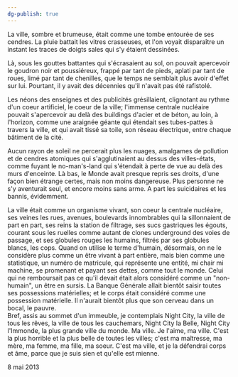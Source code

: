 ```yaml
---
dg-publish: true
---
```

La ville, sombre et brumeuse, était comme une tombe entourée de ses cendres. La pluie battait les vitres crasseuses, et l'on voyait disparaître un instant les traces de doigts sales qui s'y étaient dessinées.

Là, sous les gouttes battantes qui s'écrasaient au sol, on pouvait apercevoir le goudron noir et poussiéreux, frappé par tant de pieds, aplati par tant de roues, limé par tant de chenilles, que le temps ne semblait plus avoir d'effet sur lui. Pourtant, il y avait des décennies qu'il n'avait pas été rafistolé.

Les néons des enseignes et des publicités grésillaient, clignotant au rythme d'un coeur artificiel, le coeur de la ville; l'immense centrale nucléaire pouvait s'apercevoir au delà des buildings d'acier et de béton, au loin, à l'horizon, comme une araignée géante qui étendait ses tubes-pattes à travers la ville, et qui avait tissé sa toile, son réseau électrique, entre chaque bâtiment de la cité.

Aucun rayon de soleil ne percerait plus les nuages, amalgames de pollution et de cendres atomiques qui s'agglutinaient au dessus des villes-états, comme fuyant le no-man's-land qui s'étendait à perte de vue au delà des murs d'enceinte. Là bas, le Monde avait presque repris ses droits, d'une façon bien étrange certes, mais non moins dangereuse. Plus personne ne s'y aventurait seul, et encore moins sans arme. A part les suicidaires et les bannis, évidemment.

La ville était comme un organisme vivant, son coeur la centrale nucléaire, ses veines les rues, avenues, boulevards innombrables qui la sillonnaient de part en part, ses reins la station de filtrage, ses sucs gastriques les égouts, courant sous les ruelles comme autant de clones underground des voies de passage, et ses globules rouges les humains, filtrés par ses globules blancs, les cops. Quand on utilise le terme d'humain, désormais, on ne le considère plus comme un être vivant à part entière, mais bien comme une statistique, un numéro de matricule, qui représente une entité, mi chair mi machine, se promenant et payant ses dettes, comme tout le monde. Celui qui ne remboursait pas ce qu'il devait était alors considéré comme un "non-humain", un être en sursis. La Banque Générale allait bientôt saisir toutes ses possessions matérielles; et le corps était considéré comme une possession matérielle. Il n'aurait bientôt plus que son cerveau dans un bocal, le pauvre.  
Bref, assis au sommet d'un immeuble, je contemplais Night City, la ville de tous les rêves, la ville de tous les cauchemars, Night City la Belle, Night City l'Immonde, la plus grande ville du monde. Ma ville. Je l'aime, ma ville. C'est la plus horrible et la plus belle de toutes les villes; c'est ma maîtresse, ma mère, ma femme, ma fille, ma soeur. C'est ma ville, et je la défendrai corps et âme, parce que je suis sien et qu'elle est mienne.

8 mai 2013